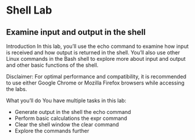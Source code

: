 # Shell Lab
<h2>Examine input and output in the shell</h2>

Introduction
In this lab, you’ll use the echo command to examine how input is received and how output is returned in the shell. You’ll also use other Linux commands in the Bash shell to explore more about input and output and other basic functions of the shell. 

Disclaimer: For optimal performance and compatibility, it is recommended to use either Google Chrome or Mozilla Firefox browsers while accessing the labs.

What you’ll do
You have multiple tasks in this lab:

- Generate output in the shell the echo command
- Perform basic calculations the expr command
- Clear the shell window the clear command
- Explore the commands further
